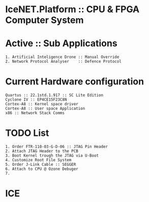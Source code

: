 # IceNET.Platform :: CPU & FPGA Computer System

# Active :: Sub Applications

	1. Artificial Inteligence Drone :: Manual Override
	2. Network Protocol Analyser 	:: Defence Protocol

# Current Hardware configuration

	Quartus :: 22.1std.1.917 :: SC Lite Edition
	Cyclone IV :: EP4CE15F23C8N
	Cortex-A8 :: Kernel space driver
	Cortex-A8 :: User space Application
	x86 :: Network Stack Comms

# TODO List

	1. Order FTR-110-03-G-D-06 :: JTAG Pin Header
	2. Attach JTAG Header to the PCB
	3. Boot Kernel trough the JTAG via U-Boot
	4. Customize Root File System
	5. Order J-Link Cable :: SEGGER
	6. Attach to CPU @ Ozone Debuger
	7. 

# ICE
